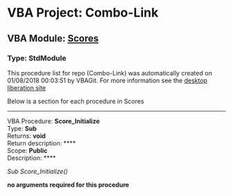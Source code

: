 # VBA Project: **Combo-Link**
## VBA Module: **[Scores](/scripts/Scores.vba "source is here")**
### Type: StdModule  

This procedure list for repo (Combo-Link) was automatically created on 01/08/2018 00:03:51 by VBAGit.
For more information see the [desktop liberation site](http://ramblings.mcpher.com/Home/excelquirks/drivesdk/gettinggithubready "desktop liberation")

Below is a section for each procedure in Scores

---
VBA Procedure: **Score_Initialize**  
Type: **Sub**  
Returns: **void**  
Return description: ****  
Scope: **Public**  
Description: ****  

*Sub Score_Initialize()*  

**no arguments required for this procedure**
